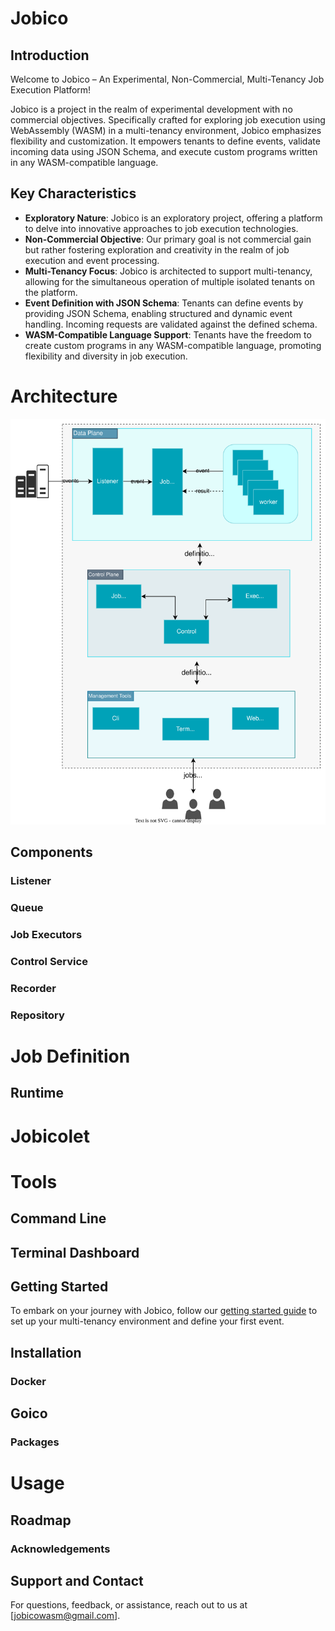 # Jobico

## Introduction

Welcome to Jobico – An Experimental, Non-Commercial, Multi-Tenancy Job Execution Platform!

Jobico is a project in the realm of experimental development with no commercial objectives. Specifically crafted for exploring job execution using WebAssembly (WASM) in a multi-tenancy environment, Jobico emphasizes flexibility and customization. It empowers tenants to define events, validate incoming data using JSON Schema, and execute custom programs written in any WASM-compatible language.

## Key Characteristics

- **Exploratory Nature**: Jobico is an exploratory project, offering a platform to delve into innovative approaches to job execution technologies.
- **Non-Commercial Objective**: Our primary goal is not commercial gain but rather fostering exploration and creativity in the realm of job execution and event processing.
- **Multi-Tenancy Focus**: Jobico is architected to support multi-tenancy, allowing for the simultaneous operation of multiple isolated tenants on the platform.
- **Event Definition with JSON Schema**: Tenants can define events by providing JSON Schema, enabling structured and dynamic event handling. Incoming requests are validated against the defined schema.
- **WASM-Compatible Language Support**: Tenants have the freedom to create custom programs in any WASM-compatible language, promoting flexibility and diversity in job execution.


# Architecture
![alt](docs/img/Jobico.svg?)

## Components

### Listener
### Queue
### Job Executors
### Control Service
### Recorder
### Repository

# Job Definition
## Runtime

# Jobicolet


# Tools

## Command Line
## Terminal Dashboard

## Getting Started

To embark on your journey with Jobico, follow our [getting started guide](link/to/getting/started) to set up your multi-tenancy environment and define your first event.

## Installation
### Docker

## Goico
### Packages


# Usage
## Roadmap

### Acknowledgements

## Support and Contact

For questions, feedback, or assistance, reach out to us at [jobicowasm@gmail.com].
